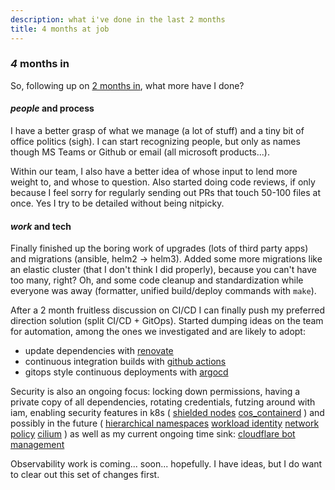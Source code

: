 ```yaml
---
description: what i've done in the last 2 months
title: 4 months at job
---
```


### _4_ months in

So, following up on [2 months in](/blog/12020-12-03-junior-sre-at-non-tech/),
what more have I done?

#### _people_ and process

I have a better grasp of what we manage (a lot of stuff)
and a tiny bit of office politics (sigh).
I can start recognizing people,
but only as names though MS Teams or Github or email
(all microsoft products...).

Within our team, I also have a better idea of whose input to lend more weight to,
and whose to question.
Also started doing code reviews,
if only because I feel sorry
for regularly sending out PRs that touch 50-100 files at once.
Yes I try to be detailed without being nitpicky.

#### _work_ and tech

Finally finished up the boring work of upgrades (lots of third party apps)
and migrations (ansible, helm2 -> helm3).
Added some more migrations like an elastic cluster
(that I don't think I did properly), because you can't have too many, right?
Oh, and some code cleanup and standardization while everyone was away
(formatter, unified build/deploy commands with `make`).

After a 2 month fruitless discussion on CI/CD
I can finally push my preferred direction solution (split CI/CD + GitOps).
Started dumping ideas on the team for automation,
among the ones we investigated and are likely to adopt:

- update dependencies with [renovate](https://github.com/renovatebot/renovate)
- continuous integration builds with [github actions](https://github.com/features/actions)
- gitops style continuous deployments with [argocd](https://argoproj.github.io/argo-cd/)

Security is also an ongoing focus:
locking down permissions, having a private copy of all dependencies,
rotating credentials, futzing around with iam,
enabling security features in k8s (
[shielded nodes](https://cloud.google.com/kubernetes-engine/docs/how-to/shielded-gke-nodes)
[cos_containerd](https://cloud.google.com/kubernetes-engine/docs/concepts/using-containerd)
) and possibly in the future (
[hierarchical namespaces](https://github.com/kubernetes-sigs/multi-tenancy/tree/master/incubator/hnc)
[workload identity](https://cloud.google.com/kubernetes-engine/docs/how-to/workload-identity)
[network policy](https://kubernetes.io/docs/concepts/services-networking/network-policies/)
[cilium](https://cilium.io/)
) as well as my current ongoing time sink:
[cloudflare bot management](https://www.cloudflare.com/products/bot-management/)

Observability work is coming... soon... hopefully.
I have ideas, but I do want to clear out this set of changes first.
